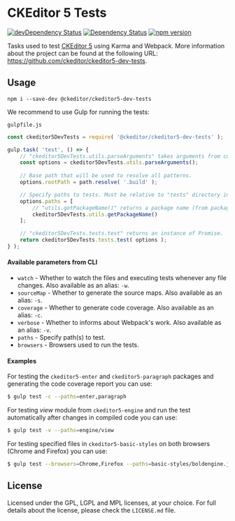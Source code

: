 CKEditor 5 Tests
===================

[![devDependency Status](https://david-dm.org/ckeditor/ckeditor5-dev-tests/dev-status.svg)](https://david-dm.org/ckeditor/ckeditor5-dev-tests#info=devDependencies)
[![Dependency Status](https://david-dm.org/ckeditor/ckeditor5-dev-tests/status.svg)](https://david-dm.org/ckeditor/ckeditor5-dev-tests#info=dependencies)
[![npm version](https://badge.fury.io/js/%40ckeditor%2Fckeditor5-dev-tests.svg)](https://www.npmjs.com/package/@ckeditor/ckeditor5-dev-tests)

Tasks used to test [CKEditor 5](https://ckeditor5.github.io) using Karma and Webpack. More information about the project can be found at the following URL: <https://github.com/ckeditor/ckeditor5-dev-tests>.

## Usage

```
npm i --save-dev @ckeditor/ckeditor5-dev-tests
```

We recommend to use Gulp for running the tests:

`gulpfile.js`

```js
const ckeditor5DevTests = require( '@ckeditor/ckeditor5-dev-tests' );

gulp.task( 'test', () => {
	// "ckeditor5DevTests.utils.parseArguments" takes arguments from command line.
	const options = ckeditor5DevTests.utils.parseArguments();
	
	// Base path that will be used to resolve all patterns.
	options.rootPath = path.resolve( '.build' );

	// Specify paths to tests. Must be relative to "tests" directory inside `options.rootPath`.
	options.paths = [
		// "utils.getPackageName()" returns a package name (from package.json) based on current work directory.
		ckeditor5DevTests.utils.getPackageName()
	];

	// "ckeditor5DevTests.tests.test" returns an instance of Promise.
	return ckeditor5DevTests.tests.test( options );
} );
```

#### Available parameters from CLI

* `watch` - Whether to watch the files and executing tests whenever any file changes. Also available as an alias: `-w`.
* `sourceMap` - Whether to generate the source maps. Also available as an alias: `-s`. 
* `coverage` - Whether to generate code coverage. Also available as an alias: `-c`.
* `verbose` - Whether to informs about Webpack's work. Also available as an alias: `-v`.
* `paths` - Specify path(s) to test.
* `browsers` - Browsers used to run the tests.

#### Examples

For testing the `ckeditor5-enter` and `ckeditor5-paragraph` packages and generating the code coverage report you can use:

```bash
$ gulp test -c --paths=enter,paragraph
```

For testing *view* module from `ckeditor5-engine` and run the test automatically after changes in compiled code you can use:

```bash
$ gulp test -v --paths=engine/view
```

For testing specified files in `ckeditor5-basic-styles` on both browsers (Chrome and Firefox) you can use:

```bash
$ gulp test --browsers=Chrome,Firefox --paths=basic-styles/boldengine.js,basic-styles/italicengine.js
```

## License 

Licensed under the GPL, LGPL and MPL licenses, at your choice. For full details about the license, please check the `LICENSE.md` file.
